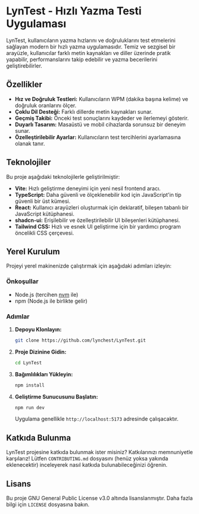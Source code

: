 # LynTest - Hızlı Yazma Testi Uygulaması

LynTest, kullanıcıların yazma hızlarını ve doğruluklarını test etmelerini sağlayan modern bir hızlı yazma uygulamasıdır. Temiz ve sezgisel bir arayüzle, kullanıcılar farklı metin kaynakları ve diller üzerinde pratik yapabilir, performanslarını takip edebilir ve yazma becerilerini geliştirebilirler.

## Özellikler

- **Hız ve Doğruluk Testleri:** Kullanıcıların WPM (dakika başına kelime) ve doğruluk oranlarını ölçer.
- **Çoklu Dil Desteği:** Farklı dillerde metin kaynakları sunar.
- **Geçmiş Takibi:** Önceki test sonuçlarını kaydeder ve ilerlemeyi gösterir.
- **Duyarlı Tasarım:** Masaüstü ve mobil cihazlarda sorunsuz bir deneyim sunar.
- **Özelleştirilebilir Ayarlar:** Kullanıcıların test tercihlerini ayarlamasına olanak tanır.

## Teknolojiler

Bu proje aşağıdaki teknolojilerle geliştirilmiştir:

- **Vite:** Hızlı geliştirme deneyimi için yeni nesil frontend aracı.
- **TypeScript:** Daha güvenli ve ölçeklenebilir kod için JavaScript'in tip güvenli bir üst kümesi.
- **React:** Kullanıcı arayüzleri oluşturmak için deklaratif, bileşen tabanlı bir JavaScript kütüphanesi.
- **shadcn-ui:** Erişilebilir ve özelleştirilebilir UI bileşenleri kütüphanesi.
- **Tailwind CSS:** Hızlı ve esnek UI geliştirme için bir yardımcı program öncelikli CSS çerçevesi.

## Yerel Kurulum

Projeyi yerel makinenizde çalıştırmak için aşağıdaki adımları izleyin:

### Önkoşullar

- Node.js (tercihen [nvm](https://github.com/nvm-sh/nvm#installing-and-updating) ile)
- npm (Node.js ile birlikte gelir)

### Adımlar

1.  **Depoyu Klonlayın:**
    ```sh
    git clone https://github.com/lynchest/LynTest.git
    ```

2.  **Proje Dizinine Gidin:**
    ```sh
    cd LynTest
    ```

3.  **Bağımlılıkları Yükleyin:**
    ```sh
    npm install
    ```

4.  **Geliştirme Sunucusunu Başlatın:**
    ```sh
    npm run dev
    ```
    Uygulama genellikle `http://localhost:5173` adresinde çalışacaktır.

## Katkıda Bulunma

LynTest projesine katkıda bulunmak ister misiniz? Katkılarınızı memnuniyetle karşılarız! Lütfen `CONTRIBUTING.md` dosyasını (henüz yoksa yakında eklenecektir) inceleyerek nasıl katkıda bulunabileceğinizi öğrenin.

## Lisans

Bu proje GNU General Public License v3.0 altında lisanslanmıştır. Daha fazla bilgi için `LICENSE` dosyasına bakın.
